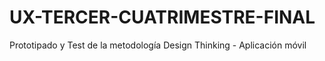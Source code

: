 # UX-TERCER-CUATRIMESTRE-FINAL
 Prototipado y Test de la metodología Design Thinking - Aplicación móvil
